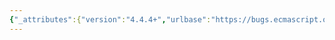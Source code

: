 ```yaml
---
{"_attributes":{"version":"4.4.4+","urlbase":"https://bugs.ecmascript.org/","maintainer":"dherman@mozilla.com"},"bug":{"bug_id":3028,"creation_ts":"2014-07-22 02:43:00 -0700","short_desc":"11.8.6  Template Literal Lexical Components, TemplateCharacter: Change LineTerminatorSequence to LineTerminator in exclude","delta_ts":"2014-08-25 08:29:23 -0700","product":"Draft for 6th Edition","component":"technical issue","version":"Rev 26: July 18, 2014 Draft","rep_platform":"All","op_sys":"All","bug_status":"RESOLVED","resolution":"FIXED","priority":"Normal","bug_severity":"normal","everconfirmed":true,"reporter":{"uid":"andrebargull","name":"André Bargull"},"assigned_to":{"uid":"allen","name":"Allen Wirfs-Brock"},"long_desc":[{"commentid":9459,"comment_count":0,"who":{"uid":"andrebargull","name":"André Bargull"},"bug_when":"2014-07-22 02:43:01 -0700","thetext":"11.8.6  Template Literal Lexical Components, def. TemplateCharacter:\n\n\n> SourceCharacter but not one of ` or \\ or $ or LineTerminatorSequence\n\nLineTerminatorSequence should probably be changed to LineTerminator, cf. 11.8.4  String Literals: DoubleStringCharacter, SingleStringCharacter and NonEscapeCharacter."},{"commentid":9475,"comment_count":1,"who":{"uid":"allen","name":"Allen Wirfs-Brock"},"bug_when":"2014-07-22 10:20:49 -0700","thetext":"fixed in rev27 editor's draft"},{"commentid":9903,"comment_count":2,"who":{"uid":"allen","name":"Allen Wirfs-Brock"},"bug_when":"2014-08-25 08:29:23 -0700","thetext":"fixed in rev27 draft"}]}}
---
```

